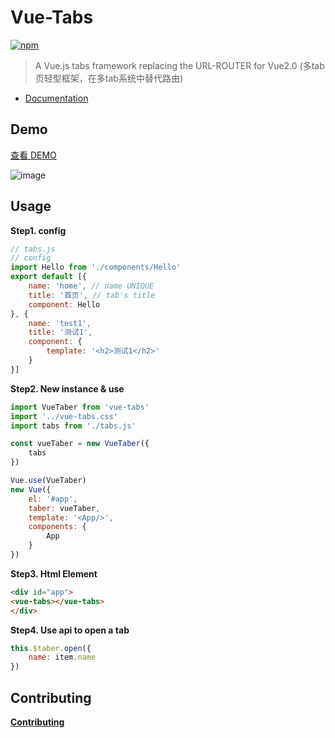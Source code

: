 # Vue-Tabs

[![npm](https://img.shields.io/npm/dw/vue-tabs.svg)]()

> A Vue.js tabs framework replacing the URL-ROUTER for Vue2.0 (多tab页轻型框架，在多tab系统中替代路由)

- [Documentation](./docs)

## Demo  

[查看 DEMO](http://alexqdjay.oschina.io/vue-tab)

![image](./example/assets/shot.png)

## Usage

**Step1. config**

``` JavaScript
// tabs.js
// config
import Hello from './components/Hello'
export default [{
    name: 'home', // name UNIQUE
    title: '首页', // tab's title
    component: Hello
}, {
    name: 'test1',
    title: '测试1',
    component: {
        template: '<h2>测试1</h2>'
    }
}]
```

**Step2. New instance & use**

``` JavaScript
import VueTaber from 'vue-tabs'
import '../vue-tabs.css'
import tabs from './tabs.js'

const vueTaber = new VueTaber({
    tabs
})

Vue.use(VueTaber)
new Vue({
    el: '#app',
    taber: vueTaber,
    template: '<App/>',
    components: {
        App
    }
})

```

**Step3. Html Element**

``` html
<div id="app">
<vue-tabs></vue-tabs>
</div>
```

**Step4. Use api to open a tab**

``` JavaScript
this.$taber.open({
    name: item.name
})
```

## Contributing

**[Contributing](./.github/CONTRIBUTING.md)**

